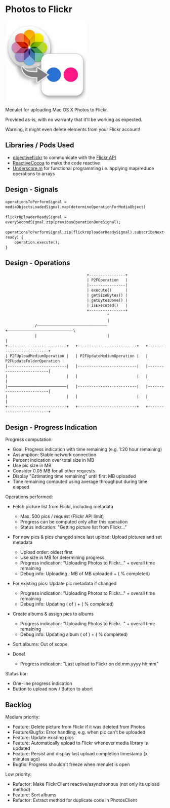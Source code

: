 Photos to Flickr
================

![App Icon - Photos2Flickr](./Media.xcassets/AppIcon.appiconset/icon_256x256.png)

Menulet for uploading Mac OS X Photos to Flickr.

Provided as-is, with no warranty that it'll be working as expected. 

Warning, it might even delete elements from your Flickr account! 


Libraries / Pods Used
---------------------

* [objectiveflickr](https://github.com/lukhnos/objectiveflickr) to communicate with the [Flickr API](https://www.flickr.com/services/api/)
* [ReactiveCocoa](https://github.com/ReactiveCocoa/ReactiveCocoa) to make the code reactive
* [Underscore.m](http://underscorem.org/) for functional programming i.e. applying map/reduce operations to arrays


Design - Signals
----------------

    operationsToPerformSignal = mediaObjectsLoadedSignal.map(determineOperationForMediaObject)
    
    flickrUploaderReadySignal = everySecondSignal.zip(previousOperationDoneSignal);
    
    operationsToPerformSignal.zip(flickrUploaderReadySignal).subscribeNext(operation, ready) {
        operation.execute();
    }


Design - Operations
-------------------

                                        +----------------+
                                        | P2FOperation   |
                                        |----------------|
                                        | execute()      |
                                        | getSizeBytes() |
                                        | getBytesDone() |
                                        | isExecuted()   |
                                        +----------------+
                                                 ^
                                                 |
                 /—————————––––––––––––––––––––––+––––––––––––––––––––––––––––-\
                 |                               |                             |
    +--------------------------+   +--------------------------+   +--------------------------+
    | P2FUploadMediumOperation |   | P2FUpdateMediumOperation |   | P2FUpdateFolderOperation |
    |--------------------------|   |--------------------------|   |--------------------------|
    |                          |   |                          |   |                          |
    |––––––––––––––––––––––––––|   |--------------------------|   |--------------------------|
    |                          |   |                          |   |                          |
    +--------------------------+   +--------------------------+   +--------------------------+



Design - Progress Indication
----------------------------

Progress computation:

* Goal: Progress indication with time remaining (e.g. 1:20 hour remaining)
* Assumption: Stable network connection
* Percent indication over total size in MB
* Use pic size in MB
* Consider 0.05 MB for all other requests
* Display "Estimating time remaining" until first MB uploaded
* Time remaining computed using average throughput during time elapsed


Operations performed:

* Fetch picture list from Flickr, including metadata
  - Max. 500 pics / request (Flickr API limit)
  - Progress can be computed only after this operation
  - Status indication: "Getting picture list from Flickr..."

* For new pics & pics changed since last upload: Upload pictures and set metadata
  - Upload order: oldest first
  - Use size in MB for determining progress
  - Progress indication: "Uploading Photos to Flickr..." + overall time remaining
  - Debug info: Uploading <pic-name>: <each> MB of <size> MB uploaded + (<Overall> % completed)

* For existing pics: Update pic metadata if changed
  - Progress indication: "Uploading Photos to Flickr..." + overall time remaining
  - Debug info: Updating <pic-name> (<index> of <pic count>) + (<Overall> % completed)

* Create albums & assign pics to albums
  - Progress indication: "Uploading Photos to Flickr..." + overall time remaining
  - Debug info: Updating album <album-name> (<index> of <album count>) + (<Overall> % completed)

* Sort albums: Out of scope

* Done!
  - Progress indication: "Last upload to Flickr on dd.mm.yyyy hh:mm"

Status bar:
* One-line progress indication
* Button to upload now / Button to abort

Backlog
-------

Medium priority:
- Feature: Delete picture from Flickr if it was deleted from Photos
- Feature/Bugfix: Error handling, e.g. when pic can't be uploaded
- Feature: Update existing pics
- Feature: Automatically upload to Flickr whenever media library is updated
- Feature: Persist and display last upload completion timestamp (x minutes ago)
- Bugfix: Progress shouldn't freeze when menulet is open

Low priority:
- Refactor: Make FlickrClient reactive/asynchronous (not only its upload method)
- Feature: Sort albums
- Refactor: Extract method for duplicate code in PhotosClient
